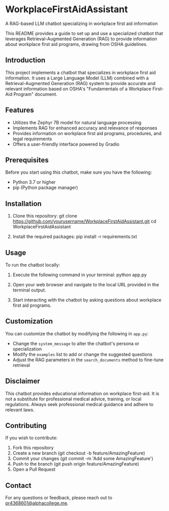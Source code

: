 # WorkplaceFirstAidAssistant

A RAG-based LLM chatbot specializing in workplace first aid information

This README provides a guide to set up and use a specialized chatbot that leverages Retrieval-Augmented Generation (RAG) to provide information about workplace first aid programs, drawing from OSHA guidelines.

## Introduction

This project implements a chatbot that specializes in workplace first aid information. It uses a Large Language Model (LLM) combined with a Retrieval-Augmented Generation (RAG) system to provide accurate and relevant information based on OSHA's "Fundamentals of a Workplace First-Aid Program" document.

## Features

- Utilizes the Zephyr 7B model for natural language processing
- Implements RAG for enhanced accuracy and relevance of responses
- Provides information on workplace first aid programs, procedures, and legal requirements
- Offers a user-friendly interface powered by Gradio

## Prerequisites

Before you start using this chatbot, make sure you have the following:

- Python 3.7 or higher
- pip (Python package manager)

## Installation

1. Clone this repository:
   git clone https://github.com/yourusername/WorkplaceFirstAidAssistant.git
   cd WorkplaceFirstAidAssistant

2. Install the required packages:
   pip install -r requirements.txt

## Usage

To run the chatbot locally:

1. Execute the following command in your terminal:
   python app.py

2. Open your web browser and navigate to the local URL provided in the terminal output.

3. Start interacting with the chatbot by asking questions about workplace first aid programs.

## Customization

You can customize the chatbot by modifying the following in `app.py`:

- Change the `system_message` to alter the chatbot's persona or specialization
- Modify the `examples` list to add or change the suggested questions
- Adjust the RAG parameters in the `search_documents` method to fine-tune retrieval

## Disclaimer

This chatbot provides educational information on workplace first-aid. It is not a substitute for professional medical advice, training, or local regulations. Always seek professional medical guidance and adhere to relevant laws.

## Contributing

If you wish to contribute:

1. Fork this repository
2. Create a new branch (git checkout -b feature/AmazingFeature)
3. Commit your changes (git commit -m 'Add some AmazingFeature')
4. Push to the branch (git push origin feature/AmazingFeature)
5. Open a Pull Request

## Contact

For any questions or feedback, please reach out to pr4368601@alphacollege.me.
